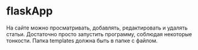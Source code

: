 # flaskApp
На сайте можно просматривать, добавлять, редактировать и удалять статьи. 
Достаточно просто запустить программу, соблюдая некоторые тонкости. Папка templates должна быть в папке с файлом.
